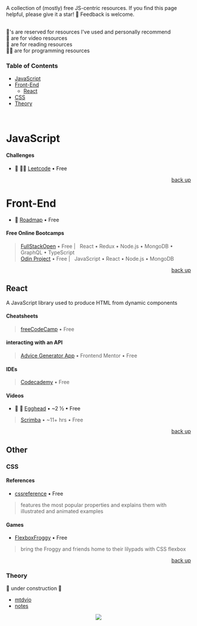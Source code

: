 <div hidden id="top"></div>
A collection of (mostly) free JS-centric resources. If you find this page helpful, please give it a star! 🌟 Feedback is welcome. 
<br>
<br>

💜's are reserved for resources I've used and personally recommend <br>
🍿 are for video resources <br>
📖 are for reading resources <br>
👩‍💻 are for programming resources

### Table of Contents

* [JavaScript](#javascript)
* [Front-End](#front-end)
  * [React](#react)
* [CSS](#css)
* [Theory](#theory)

<br>

# JavaScript

#### Challenges
* 💜 👩‍💻 [Leetcode](https://leetcode.com/) • Free

<p align="right"><a href="#top">back up</a></p>
 
# Front-End
* 💜 [Roadmap](https://roadmap.sh/frontend) • Free

#### Free Online Bootcamps
> [FullStackOpen](https://fullstackopen.com/en/)  • Free | &nbsp; React • Redux • Node.js • MongoDB • GraphQL • TypeScript <br>
> [Odin Project](https://www.theodinproject.com/paths/full-stack-javascript) • Free | &nbsp; JavaScript • React • Node.js • MongoDB 

<p align="right"><a href="#top">back up</a></p>

## React
A JavaScript library used to produce HTML from dynamic components
#### Cheatsheets
> [freeCodeCamp](https://www-freecodecamp-org.cdn.ampproject.org/c/s/www.freecodecamp.org/news/the-react-cheatsheet/amp/#react-elements) • Free

#### interacting with an API
> [Advice Generator App](https://www.frontendmentor.io/challenges/advice-generator-app-QdUG-13db) • Frontend Mentor • Free

#### IDEs
> [Codecademy](https://www.codecademy.com/learn/react-101) • Free

#### Videos
* 💜 🍿 [Egghead](https://egghead.io/courses/the-beginner-s-guide-to-react) • ~2 ½ • Free<br>
>
> [Scrimba](https://scrimba.com/learn/learnreact) • ~11+ hrs • Free

<p align="right"><a href="#top">back up</a></p>

## Other
### CSS

#### References
* [cssreference](https://cssreference.io/) • Free
> features the most popular properties and explains them with illustrated and animated examples

#### Games
* [FlexboxFroggy](https://flexboxfroggy.com/) • Free
> bring the Froggy and friends home to their lilypads with CSS flexbox

<p align="right"><a href="#top">back up</a></p>

### Theory

🚧 under construction 🚧

* [mtdvio](https://github.com/mtdvio/every-programmer-should-know)
* [notes](https://benmccormick.org/2018/02/20/cs-for-fe/)

<p align="center">
  <img src="https://visitor-badge.laobi.icu/badge?page_id=adrianHards/resources-js" id="counter">
</p>

